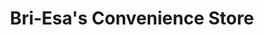 ---
title: "Bri-Esa's Convenience Store"
url: /silver-bay/bri-esas-convenience-store/
shop: Lebensmittel
---